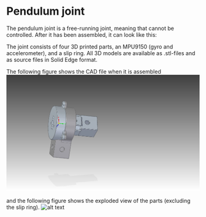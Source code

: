 # Pendulum joint

The pendulum joint is a free-running joint, meaning that cannot be
controlled. After it has been assembled, it can look like this:

The joint consists of four 3D printed parts, an MPU9150 (gyro and
accelerometer), and a slip ring. All 3D models are available as .stl-files and as source files in Solid Edge format.

The following figure shows the CAD file when it is assembled
![alt text](hardware/asm.jpg)

and the following figure shows the exploded view of the parts
(excluding the slip ring).
![alt text](hardware/asm-exploded.jpg)


